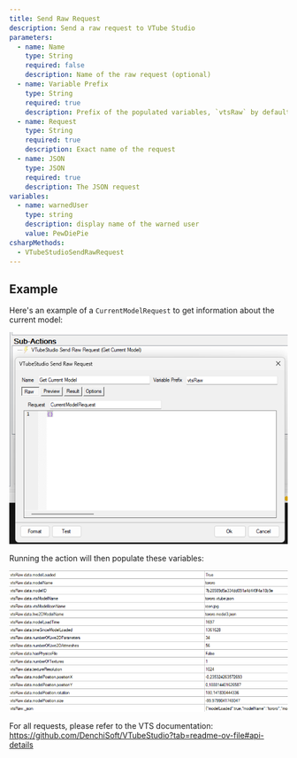 ```yaml
---
title: Send Raw Request
description: Send a raw request to VTube Studio
parameters:
  - name: Name
    type: String
    required: false
    description: Name of the raw request (optional)
  - name: Variable Prefix
    type: String
    required: true
    description: Prefix of the populated variables, `vtsRaw` by default. For example `vtsRaw.data.modelName`
  - name: Request
    type: String
    required: true
    description: Exact name of the request
  - name: JSON
    type: JSON
    required: true
    description: The JSON request
variables:
  - name: warnedUser
    type: string
    description: display name of the warned user
    value: PewDiePie
csharpMethods:
  - VTubeStudioSendRawRequest
---
```


## Example
Here's an example of a `CurrentModelRequest` to get information about the current model:

![VTS Raw Example Request](assets/vts-raw-example-1.png)

Running the action will then populate these variables:

![VTS Raw Example Response](assets/vts-raw-example-2.png)

For all requests, please refer to the VTS documentation: https://github.com/DenchiSoft/VTubeStudio?tab=readme-ov-file#api-details
